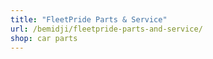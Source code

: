 ```yaml
---
title: "FleetPride Parts & Service"
url: /bemidji/fleetpride-parts-and-service/
shop: car parts
---
```

